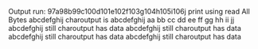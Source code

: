 Output
run:
97a98b99c100d101e102f103g104h105i106j
print using read All Bytes
abcdefghij
charoutput is abcdefghij
   aa
   bb
   cc
   dd
   ee
   ff
   gg
   hh
   ii
   jj
abcdefghij
still charoutput has data abcdefghij
still charoutput has data abcdefghij
still charoutput has data abcdefghij
still charoutput has data 

